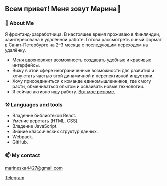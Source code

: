 ## Всем привет! Меня зовут Марина👋

### 🔭 About Me

Я фронтэнд-разработчица. 
В настоящее время проживаю в Финляндии, заинтересована в удалённой работе. 
Готова рассмотреть очный формат в Санкт-Петербурге на 2–3 месяца с последующим переходом на удалёнку.

* Меня вдохновляет возможность создавать удобные и красивые интерфейсы.
* Вижу в этой сфере неограниченные возможности для развития и хочу стать частью этой динамичной и перспективной индустрии.
* Хочу присоединиться к команде единомышленников, где смогу расти, обмениваться опытом и осваивать новые технологии.
* Я сейчас активно ищу работу. [Вот мое резюме.](https://disk.yandex.ru/i/BohbjzubxpUGWQ)

### ⚒️ Languages and tools

- Владение библиотекой React.
- Умение верстать (HTML, CSS). 
- Владение JavaScript. 
- Знание классических структур данных. 
- Webpack.
- GitHub.

### 📫 My contact

marineska4427@gmail.com

[Telegram](https://t.me/marineska_mi)


<!--
**Marina4427/Marina4427** is a ✨ _special_ ✨ repository because its `README.md` (this file) appears on your GitHub profile.

Here are some ideas to get you started:

- 🔭 I’m currently working on ...
- 🌱 I’m currently learning ...
- 👯 I’m looking to collaborate on ...
- 🤔 I’m looking for help with ...
- 💬 Ask me about ...
- 📫 How to reach me: ...
- 😄 Pronouns: ...
- ⚡ Fun fact: ...
-->
